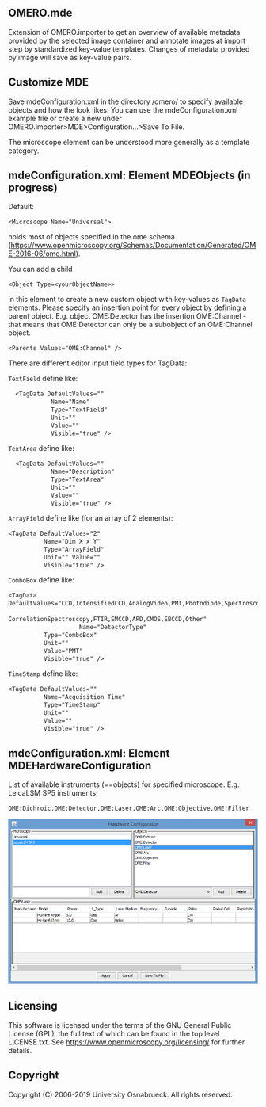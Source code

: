   OMERO.mde 
  ---------------------

  Extension of OMERO.importer to get an overview of available metadata provided by the selected image container and annotate images at import step by standardized key-value templates. Changes of metadata provided by image will save as key-value pairs.

  Customize MDE
  ---------------------
  Save mdeConfiguration.xml in the directory <user>/omero/ to specify available objects and how the look likes. You can use the mdeConfiguration.xml example file or create a new under OMERO.importer>MDE>Configuration...>Save To File.
	
  The microscope element can be understood more generally as a template category.
  
  mdeConfiguration.xml: Element MDEObjects (in progress)
  ---------------------
  Default: 
  
    <Microscope Name="Universal">
    
 holds most of objects specified in the ome schema (https://www.openmicroscopy.org/Schemas/Documentation/Generated/OME-2016-06/ome.html). 
  
  You can add a child 
  
    <Object Type=<yourObjectName>> 
    
  in this element to create a new custom object with key-values as `TagData` elements. 
  Please specify an insertion point for every object by defining a parent object. 
  E.g. object OME:Detector has the insertion OME:Channel - that means that OME:Detector can only be a subobject of an OME:Channel object.
  
    <Parents Values="OME:Channel" />
  
  There are different editor input field types for TagData:
  
  `TextField` define like: 
  
      <TagData DefaultValues="" 
                Name="Name" 
                Type="TextField" 
                Unit=""
                Value="" 
                Visible="true" />
  `TextArea` define like:
  
      <TagData DefaultValues="" 
                Name="Description" 
                Type="TextArea"
                Unit="" 
                Value="" 
                Visible="true" />
  `ArrayField` define like (for an array of 2 elements):
  
    <TagData DefaultValues="2" 
              Name="Dim X x Y"
              Type="ArrayField" 
              Unit="" Value="" 
              Visible="true" />
  `ComboBox` define like:
  
    <TagData DefaultValues="CCD,IntensifiedCCD,AnalogVideo,PMT,Photodiode,Spectroscopy,LifetimeImaging,
                              CorrelationSpectroscopy,FTIR,EMCCD,APD,CMOS,EBCCD,Other"
					    Name="DetectorType" 
              Type="ComboBox" 
              Unit="" 
              Value="PMT"
              Visible="true" />
          
  `TimeStamp` define like:
  
    <TagData DefaultValues="" 
              Name="Acquisition Time"
              Type="TimeStamp" 
              Unit="" 
              Value="" 
              Visible="true" />
  
  
  mdeConfiguration.xml: Element MDEHardwareConfiguration
  -------------------------
  List of available instruments (==objects) for specified microscope. E.g.
  LeicaLSM SP5 instruments:
    
    OME:Dichroic,OME:Detector,OME:Laser,OME:Arc,OME:Objective,OME:Filter
    
  <p align="center">
  <img src="images/ConfigurationPanel.PNG" width="550" title="hover text">
  </p>
     
 

  Licensing
  ---------

  This software is licensed under the terms of the GNU General Public
  License (GPL), the full text of which can be found in
  the top level LICENSE.txt. See https://www.openmicroscopy.org/licensing/
  for further details.


  Copyright
  ---------

  Copyright (C) 2006-2019 University Osnabrueck. All rights reserved.
